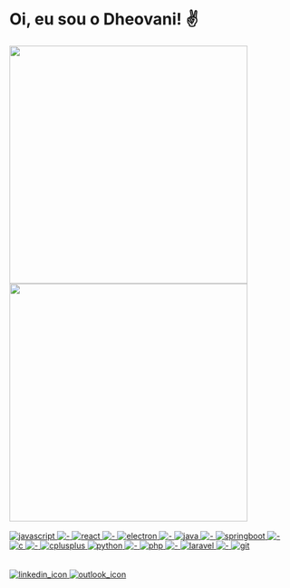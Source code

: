 # Oi, eu sou o Dheovani! :v:

<div align="left">
  <a href="https://github.com/Dheovani" />
  <img style="width:30em;"
       src="https://github-readme-stats.vercel.app/api?username=Dheovani&show_icons=true&theme=radical&include_all_commits=true&count_private=true" />
  <img style="width:30em;"
       src="https://github-readme-stats.vercel.app/api/top-langs/?username=Dheovani&layout=compact&langs_count=7&theme=radical" />
</div>

<div style="display: inline_block;"><br>
  <img src="https://img.shields.io/badge/javascript-black?style=for-the-badge&logo=javascript&logoColor=yellow" alt="javascript" />
  <img src="https://img.shields.io/badge/---black?style=for-the-badge" alt="-" />
  <img src="https://img.shields.io/badge/react-black?style=for-the-badge&logo=react&logoColor=61DAFB" alt="react" />
  <img src="https://img.shields.io/badge/---black?style=for-the-badge" alt="-" />
  <img src="https://img.shields.io/badge/electron-black?style=for-the-badge&logo=electron&logoColor=47848F" alt="electron" />
  <img src="https://img.shields.io/badge/---black?style=for-the-badge" alt="-" />
  <img src="https://img.shields.io/badge/java-black?style=for-the-badge" alt="java" />
  <img src="https://img.shields.io/badge/---black?style=for-the-badge" alt="-" />
  <img src="https://img.shields.io/badge/springboot-black?style=for-the-badge&logo=springboot&logoColor=6DB33F" alt="springboot" />
  <img src="https://img.shields.io/badge/---black?style=for-the-badge" alt="-" />
  <img src="https://img.shields.io/badge/c-black?style=for-the-badge&logo=c&logoColor=A8B9CC" alt="c" />
  <img src="https://img.shields.io/badge/---black?style=for-the-badge" alt="-" />
  <img src="https://img.shields.io/badge/cplusplus-black?style=for-the-badge&logo=cplusplus&logoColor=00599C" alt="cplusplus" />
  <img src="https://img.shields.io/badge/python-black?style=for-the-badge&logo=python&logoColor=3776AB" alt="python" />
  <img src="https://img.shields.io/badge/---black?style=for-the-badge" alt="-" />
  <img src="https://img.shields.io/badge/php-black?style=for-the-badge&logo=php&logoColor=777BB4" alt="php" />
  <img src="https://img.shields.io/badge/---black?style=for-the-badge" alt="-" />
  <img src="https://img.shields.io/badge/laravel-black?style=for-the-badge&logo=laravel&logoColor=FF2D20" alt="laravel" />
  <img src="https://img.shields.io/badge/---black?style=for-the-badge" alt="-" />
  <img src="https://img.shields.io/badge/git-black?style=for-the-badge&logo=git&logoColor=F05032" alt="git" />
</div>

<br>

<div><br>
  <a href="https://www.linkedin.com/in/dheovani-xavier-da-cruz/" target="_blank" rel="nofollow">
    <img id="linkedin" target="_blank" alt="linkedin_icon"
         src="https://img.shields.io/badge/-LinkedIn-0077b5?style=for-the-badge&logo=linkedin&logoColor=white" />
  </a>
  
  <a href="mailto:dheovani_xavier@outlook.com" target="_blank" rel="nofollow">
    <img id="outlook" target="_blank" alt="outlook_icon"
         src="https://img.shields.io/badge/-Outlook-0072C6?style=for-the-badge&logo=microsoft-outlook&logoColor=white" />
  </a>
</div>

